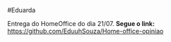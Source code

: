 #Eduarda

Entrega do HomeOffice do dia 21/07. **Segue o link:** https://github.com/EduuhSouza/Home-office-opiniao
